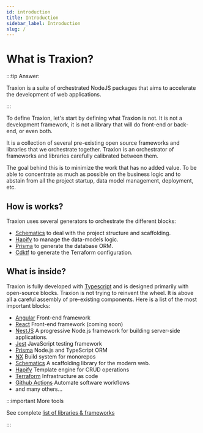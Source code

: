 ```yaml
---
id: introduction
title: Introduction
sidebar_label: Introduction
slug: /
---
```


# What is Traxion?

:::tip Answer:

Traxion is a suite of orchestrated NodeJS packages that aims to accelerate the development of web applications.

:::

To define Traxion, let's start by defining what Traxion is not. It is not a development framework,
it is not a library that will do front-end or back-end, or even both.

It is a collection of several pre-existing open source frameworks and libraries that we orchestrate together.
Traxion is an orchestrator of frameworks and libraries carefully calibrated between them.

The goal behind this is to minimize the work that has no added value.
To be able to concentrate as much as possible on the business logic and to abstain from all the project startup,
data model management, deployment, etc.

## How is works?

Traxion uses several generators to orchestrate the different blocks:

- [Schematics](https://github.com/angular/angular-cli/tree/master/packages/angular_devkit/schematics) to deal with the project structure and scaffolding.
- [Hapify](https://docs.hapify.io/) to manage the data-models logic.
- [Prisma](https://www.prisma.io/) to generate the database ORM.
- [Cdktf](https://learn.hashicorp.com/tutorials/terraform/cdktf-build?in=terraform/cdktf) to generate the Terraform configuration.

## What is inside?

Traxion is fully developed with [Typescript](https://www.typescriptlang.org/) and is designed primarily with open-source blocks.
Traxion is not trying to reinvent the wheel. It is above all a careful assembly of pre-existing components.
Here is a list of the most important blocks:

- [Angular](https://angular.io/) Front-end framework
- [React](https://reactjs.org/) Front-end framework (coming soon)
- [NestJS](https://nestjs.com/) A progressive Node.js framework for building server-side applications.
- [Jest](https://jestjs.io/)  JavaScript testing framework
- [Prisma](https://www.prisma.io/) Node.js and TypeScript ORM
- [NX](https://nx.dev/) Build system for monorepos
- [Schematics](https://github.com/angular/angular-cli/tree/master/packages/angular_devkit/schematics) A scaffolding library for the modern web.
- [Hapify](https://docs.hapify.io/) Template engine for CRUD operations
- [Terraform](https://www.terraform.io/) Infrastructure as code
- [Github Actions](https://github.com/features/actions) Automate software workflows
- and many others...

:::important More tools

See complete [list of libraries & frameworks](/docs/what-is-inside)

:::
